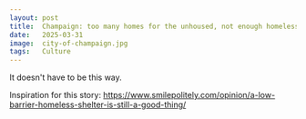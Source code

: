 ```yaml
---
layout: post
title:  Champaign: too many homes for the unhoused, not enough homeless for the housed
date:   2025-03-31
image:  city-of-champaign.jpg
tags:   Culture
---
```


It doesn't have to be this way.

Inspiration for this story: https://www.smilepolitely.com/opinion/a-low-barrier-homeless-shelter-is-still-a-good-thing/